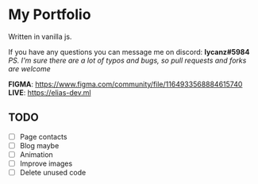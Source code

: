 # My Portfolio #
Written in vanilla js.

If you have any questions you can message me on discord: **lycanz#5984**  
*PS. I'm sure there are a lot of typos and bugs, so pull requests and forks are welcome*  

**FIGMA**: https://www.figma.com/community/file/1164933568884615740  
**LIVE**: https://elias-dev.ml

## TODO ##
- [ ] Page contacts
- [ ] Blog maybe
- [ ] Animation
- [ ] Improve images
- [ ] Delete unused code
